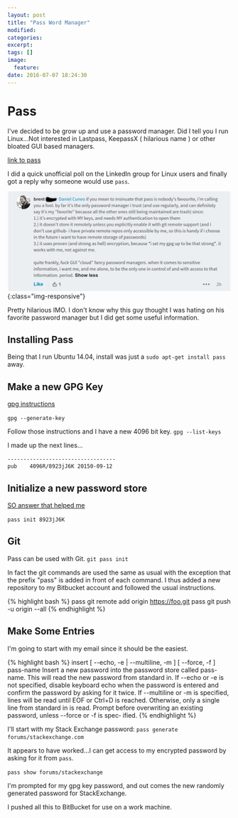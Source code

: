 ```yaml
---
layout: post
title: "Pass Word Manager"
modified:
categories:
excerpt:
tags: []
image:
  feature:
date: 2016-07-07 18:24:30
---
```


# Pass
I've decided to be grow up and use a password manager. Did I tell you I run Linux...Not interested in Lastpass, KeepassX ( hilarious name ) or other bloated GUI based managers.

[link to pass](https://www.passwordstore.org/)

I did a quick unofficial poll on the LinkedIn group for Linux users and finally got a reply why someone would use `pass`.

![LI_pass_comment](/images/pass_LI_comment.jpg){:class="img-responsive"}

Pretty hilarious IMO. I don't know why this guy thought I was hating on his favorite password manager but I did get some useful information.

## Installing Pass

Being that I run Ubuntu 14.04, install was just a `sudo apt-get install pass` away.
## Make a new GPG Key
[gpg instructions](http://www.webupd8.org/2010/01/how-to-create-your-own-gpg-key.html)

```gpg --generate-key```

Follow those instructions and I have a new 4096 bit key.
```gpg --list-keys```

I made up the next lines...

```/home/someone.gnupg/pubring.gpg
----------------------------------
pub    4096R/8923jJ6K 20150-09-12
```

## Initialize a new password store
[SO answer that helped me](http://unix.stackexchange.com/questions/53912/i-try-to-add-passwords-to-the-pass-password-manager-but-my-attempts-fail-with)

```pass init 8923jJ6K```

## Git
Pass can be used with Git.
```git pass init```

In fact the git commands are used the same as usual with the exception that the prefix "pass" is added in front of each command. I thus added a new repository to my Bitbucket account and followed the usual instructions.

{% highlight bash %}
pass git remote add origin https://foo.git
pass git push -u origin --all
{% endhighlight %}

## Make Some Entries
I'm going to start with my email since it should be the easiest.

{% highlight bash %}
insert [ --echo, -e | --multiline, -m ] [ --force, -f ] pass-name Insert a
new password into the password store called pass-name. This will read the new
password from standard in. If --echo or -e is not specified, disable keyboard
echo when the password is entered and confirm the password by asking for it
twice. If --multiline or -m is specified, lines will be read until EOF or
Ctrl+D is reached. Otherwise, only a single line from standard in is read.
Prompt before overwriting an existing password, unless --force or -f is spec‐
ified.
{% endhighlight %}

I'll start with my Stack Exchange password:
```pass generate forums/stackexchange.com```

It appears to have worked...I can get access to my encrypted password by asking for it from ```pass```.

```pass show forums/stackexchange```

I'm prompted for my gpg key password, and out comes the new randomly generated password for StackExchange.

I pushed all this to BitBucket for use on a work machine.


